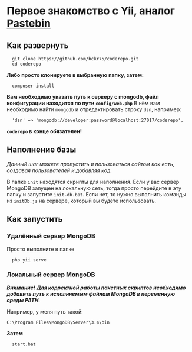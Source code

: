 # Первое знакомство с Yii, аналог [Pastebin](https://pastebin.com/)

## Как развернуть
```
  git clone https://github.com/bckr75/coderepo.git
  cd coderepo
```
__Либо просто клонируете в выбранную папку, затем:__
```
  composer install
```
__Вам необходимо указать путь к серверу с mongodb, файл конфигурации находится по пути `config/web.php`__
В нём вам необходимо найти `mongodb` и отредактировать строку `dsn`, например:
```
  'dsn' => 'mongodb://developer:password@localhost:27017/coderepo',
```
__`coderepo` в конце обязателен!__

## Наполнение базы
_Данный шаг можете пропустить и пользоваться сайтом как есть, создавая пользователей и добавляя код._

В папке `init` находятся скрипты для наполнения.
Если у вас сервер MongoDB запущен на локальную сеть, тогда просто перейдите в эту папку и запустите `init-db.bat`.
Если нет, то нужно выполнить команды из `initDb.js` на сервере, который вы будете использовать.

## Как запустить

### Удалённый сервер MongoDB
Просто выполните в папке
```
  php yii serve
```

### Локальный сервер MongoDB
___Внимание! Для корректной работы пакетных скриптов необходимо добавить путь к исполняемым файлам MongoDB в переменную среды PATH.___

Например, у меня путь такой:
```
C:\Program Files\MongoDB\Server\3.4\bin
```
__Затем__
```
  start.bat
```
